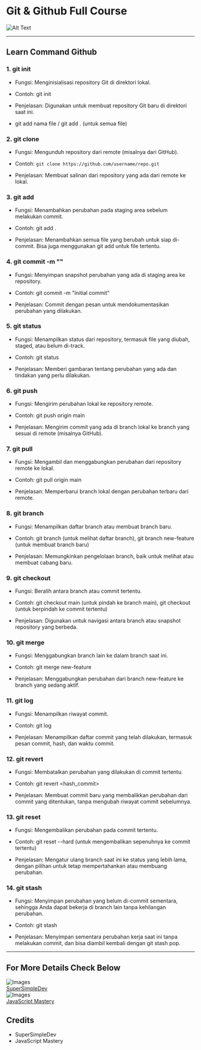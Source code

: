 # Git & Github Full Course

![Alt Text](./images/BasicGuideGitHub.jpg)

<hr>

## Learn Command Github


### 1. git init

- Fungsi: Menginisialisasi repository Git di direktori lokal.

- Contoh: git init

- Penjelasan: Digunakan untuk membuat repository Git baru di direktori saat ini.

- git add nama file / git add . (untuk semua file)

### 2. git clone

- Fungsi: Mengunduh repository dari remote (misalnya dari GitHub).

- Contoh: `git clone https://github.com/username/repo.git`

- Penjelasan: Membuat salinan dari repository yang ada dari remote ke lokal.

### 3. git add

- Fungsi: Menambahkan perubahan pada staging area sebelum melakukan commit.

- Contoh: git add .

- Penjelasan: Menambahkan semua file yang berubah untuk siap di-commit. Bisa juga menggunakan git add <file> untuk file tertentu.

### 4. git commit -m "<pesan>"

- Fungsi: Menyimpan snapshot perubahan yang ada di staging area ke repository.

- Contoh: git commit -m "Initial commit"

- Penjelasan: Commit dengan pesan untuk mendokumentasikan perubahan yang dilakukan.

### 5. git status

- Fungsi: Menampilkan status dari repository, termasuk file yang diubah, staged, atau belum di-track.

- Contoh: git status

- Penjelasan: Memberi gambaran tentang perubahan yang ada dan tindakan yang perlu dilakukan.

### 6. git push

- Fungsi: Mengirim perubahan lokal ke repository remote.

- Contoh: git push origin main

- Penjelasan: Mengirim commit yang ada di branch lokal ke branch yang sesuai di remote (misalnya GitHub).

### 7. git pull

- Fungsi: Mengambil dan menggabungkan perubahan dari repository remote ke lokal.

- Contoh: git pull origin main

- Penjelasan: Memperbarui branch lokal dengan perubahan terbaru dari remote.

### 8. git branch

- Fungsi: Menampilkan daftar branch atau membuat branch baru.

- Contoh: git branch (untuk melihat daftar branch), git branch new-feature (untuk membuat branch baru)

- Penjelasan: Memungkinkan pengelolaan branch, baik untuk melihat atau membuat cabang baru.

### 9. git checkout

- Fungsi: Beralih antara branch atau commit tertentu.

- Contoh: git checkout main (untuk pindah ke branch main), git checkout <commit> (untuk berpindah ke commit tertentu)

- Penjelasan: Digunakan untuk navigasi antara branch atau snapshot repository yang berbeda.

### 10. git merge

- Fungsi: Menggabungkan branch lain ke dalam branch saat ini.

- Contoh: git merge new-feature

- Penjelasan: Menggabungkan perubahan dari branch new-feature ke branch yang sedang aktif.

### 11. git log

- Fungsi: Menampilkan riwayat commit.

- Contoh: git log

- Penjelasan: Menampilkan daftar commit yang telah dilakukan, termasuk pesan commit, hash, dan waktu commit.

### 12. git revert <commit>

- Fungsi: Membatalkan perubahan yang dilakukan di commit tertentu.

- Contoh: git revert <hash_commit>

- Penjelasan: Membuat commit baru yang membalikkan perubahan dari commit yang ditentukan, tanpa mengubah riwayat commit sebelumnya.

### 13. git reset

- Fungsi: Mengembalikan perubahan pada commit tertentu.

- Contoh: git reset --hard <commit> (untuk mengembalikan sepenuhnya ke commit tertentu)

- Penjelasan: Mengatur ulang branch saat ini ke status yang lebih lama, dengan pilihan untuk tetap mempertahankan atau membuang perubahan.

### 14. git stash

- Fungsi: Menyimpan perubahan yang belum di-commit sementara, sehingga Anda dapat bekerja di branch lain tanpa kehilangan perubahan.

- Contoh: git stash

- Penjelasan: Menyimpan sementara perubahan kerja saat ini tanpa melakukan commit, dan bisa diambil kembali dengan git stash pop.

<hr>

## For More Details Check Below
![Images]()
<br>
[SuperSimpleDev](https://youtu.be/hrTQipWp6co?si=UJqNOZmhaJGj8FIZ)
<br>
![Images]()
<br>
[JavaScript Mastery](https://youtu.be/S7XpTAnSDL4?si=-TDNw2Z1BHW7Yn52)

## Credits
- SuperSimpleDev
- JavaScript Mastery
